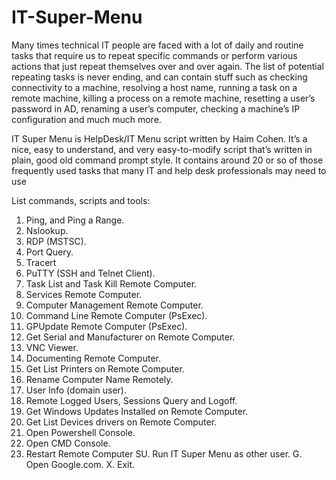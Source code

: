 # IT-Super-Menu

Many times technical IT people are faced with a lot of daily and routine tasks that require us to repeat specific commands or perform various actions that just repeat themselves over and over again. The list of potential repeating tasks is never ending, and can contain stuff such as checking connectivity to a machine, resolving a host name, running a task on a remote machine, killing a process on a remote machine, resetting a user’s password in AD, renaming a user’s computer, checking a machine’s IP configuration and much much more.

IT Super Menu is HelpDesk/IT Menu script written by Haim Cohen.
It’s a nice, easy to understand, and very easy-to-modify script that’s written in plain, good old command prompt style. 
It contains around 20 or so of those frequently used tasks that many IT and help desk professionals may need to use



List commands, scripts and tools:

1. Ping, and Ping a Range.
2. Nslookup.
3. RDP (MSTSC).
4. Port Query.
5. Tracert
6. PuTTY (SSH and Telnet Client).
7. Task List and Task Kill Remote Computer.
8. Services Remote Computer.
9. Computer Management Remote Computer.
10. Command Line Remote Computer (PsExec).
11. GPUpdate Remote Computer (PsExec).
12. Get Serial and Manufacturer on Remote Computer.
13. VNC Viewer.
14. Documenting Remote Computer.
15. Get List Printers on Remote Computer.
16. Rename Computer Name Remotely.
17. User Info (domain user).
18. Remote Logged Users, Sessions Query and Logoff.
19. Get Windows Updates Installed on Remote Computer.
20. Get List Devices drivers on Remote Computer.
96. Open Powershell Console.
97. Open CMD Console.
98. Restart Remote Computer
SU. Run IT Super Menu as other user.
G. Open Google.com.
X. Exit.
